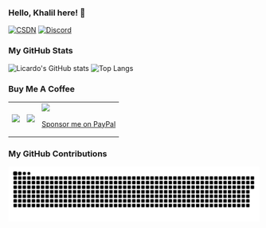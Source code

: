 ### Hello, Khalil here! 👋

[![CSDN](https://img.shields.io/badge/CSDN-Khalil%E4%B8%89%E7%9C%81-orange)](https://blog.csdn.net/qq_33884853?type=blog)
[![Discord](https://img.shields.io/badge/Discord-khalil_c-blue)](https://discordapp.com/users/1046144860115177593)

### My GitHub Stats
![Licardo's GitHub stats](https://github-readme-stats.vercel.app/api?username=Yudaotor&show_icons=true)
![Top Langs](https://github-readme-stats.vercel.app/api/top-langs/?username=Yudaotor&layout=compact) 
### Buy Me A Coffee
<table>
  <tr>
    <td><img width="256" src="https://github.com/Yudaotor/Yudaotor/assets/87225219/b7f19af0-0b90-4daa-88ab-c505ad587d03" /></td>
    <td><img width="256" src="https://github.com/Yudaotor/Yudaotor/assets/87225219/c8689d76-d96a-4d7a-bbe2-6cbc625edaca" /></td>
    <td><a href="https://www.paypal.me/xcatliu/"><img width="256" src="https://github.com/Yudaotor/Yudaotor/assets/87225219/6c69d708-f6d8-416c-ad5c-11b7ceb2b7c0" /><p align="center">Sponsor me on PayPal</p></a></td>
  </tr>
</table>

### My GitHub Contributions
![](https://raw.githubusercontent.com/Yudaotor/Yudaotor/main/assets/github-contribution-grid-snake.svg)    


